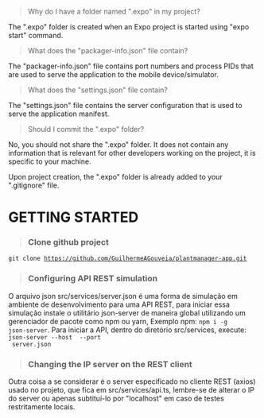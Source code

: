 > Why do I have a folder named ".expo" in my project?

The ".expo" folder is created when an Expo project is started using "expo start" command.

> What does the "packager-info.json" file contain?

The "packager-info.json" file contains port numbers and process PIDs that are used to serve the application to the mobile device/simulator.

> What does the "settings.json" file contain?

The "settings.json" file contains the server configuration that is used to serve the application manifest.

> Should I commit the ".expo" folder?

No, you should not share the ".expo" folder. It does not contain any information that is relevant for other developers working on the project, it is specific to your machine.

Upon project creation, the ".expo" folder is already added to your ".gitignore" file.

# GETTING STARTED

>### Clone github project
<code>git clone https://github.com/GuilhermeAGouveia/plantmanager-app.git</code>

>### Configuring API REST simulation

O arquivo json src/services/server.json é uma forma de simulação em ambiente de desenvolvimento para uma API REST, para iniciar essa simulação instale o utilitário json-server de maneira global utilizando um gerenciador de pacote como npm ou yarn, Exemplo npm: <code>npm i -g json-server</code>. Para iniciar a API, dentro do diretório src/services, execute: <code>json-server --host <IP-HOST> --port <PORT-HOST> server.json</code>

>### Changing the IP server on the REST client
  
Outra coisa a se considerar é o server especificado no cliente REST (axios) usado no projeto, que fica em src/services/api.ts, lembre-se de alterar o IP do server ou apenas subtituí-lo por "localhost" em caso de testes restritamente locais.
